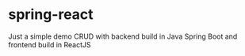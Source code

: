 # spring-react
Just a simple demo CRUD with backend build in Java Spring Boot and frontend build in ReactJS
